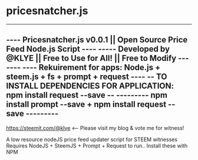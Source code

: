 # pricesnatcher.js

--------------------------------------------------------------------------
---- Pricesnatcher.js v0.0.1 || Open Source Price Feed Node.js Script ----
----- Developed by @KLYE || Free to Use for All! || Free to Modify -------
---- Rekuirement for apps: Node.js + steem.js + fs + prompt + request ----
-- TO INSTALL DEPENDENCIES FOR APPLICATION:  npm install request --save --
--------- npm install prompt --save + npm install request --save ---------
--------------------------------------------------------------------------

https://steemit.com/@klye <-- Please visit my blog & vote me for witness!

A low resource nodeJS price feed updater script for STEEM witnesses
Requires NodeJS + SteemJS + Prompt + Request to run.. Install these with NPM
